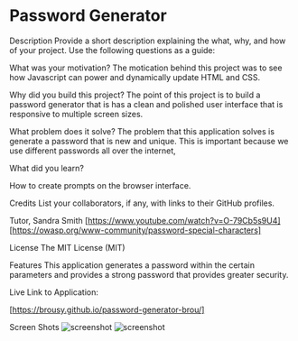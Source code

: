 # Password Generator 


Description
Provide a short description explaining the what, why, and how of your project. Use the following questions as a guide:

What was your motivation? 
The motication behind this project was to see how Javascript can power and dynamically update HTML and CSS. 
<!-- answer done -->
Why did you build this project? 
The point of this project is to build a password generator that is has a clean and polished user interface that is responsive to multiple screen sizes. 
<!-- answer done  -->
What problem does it solve?
The problem that this application solves is generate a password that is new and unique. This is important because we use different passwords all over the internet,
<!-- answer done-->
What did you learn?
<!-- answer done  -->
How to create prompts on the browser interface. 

Credits
List your collaborators, if any, with links to their GitHub profiles.

Tutor, Sandra Smith
[https://www.youtube.com/watch?v=O-79Cb5s9U4]
[https://owasp.org/www-community/password-special-characters]



License 
The MIT License (MIT)

Features
 This application generates a password within the certain parameters and provides a strong password that provides greater security.  


Live Link to Application:
<!-- add url -->

[https://brousy.github.io/password-generator-brou/]
<!-- add screenshots -->
Screen Shots
![screenshot](./assets/images/screen1.jpg)
![screenshot](./assets/images/screen2.jpg)

